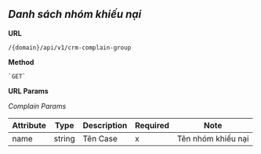 ***Danh sách nhóm khiếu nại***
----
 **URL**

    /{domain}/api/v1/crm-complain-group
 **Method**

    `GET`
 **URL Params**
  
  *Complain Params*
  
  | Attribute| Type  | Description  |  Required | Note |
  |---|---|---|---|---|
  | name | string  | Tên Case | x  | Tên nhóm khiếu nại |
